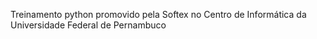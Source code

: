 Treinamento python promovido pela Softex no Centro de Informática da Universidade Federal de Pernambuco
